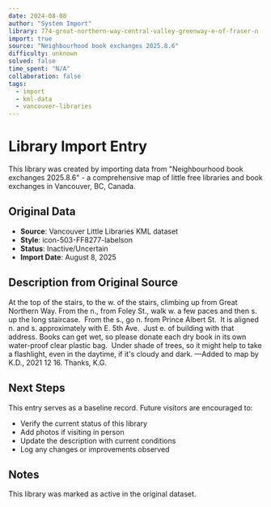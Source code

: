 ```yaml
---
date: 2024-08-08
author: "System Import"
library: 774-great-northern-way-central-valley-greenway-e-of-fraser-n
import: true
source: "Neighbourhood book exchanges 2025.8.6"
difficulty: unknown
solved: false
time_spent: "N/A"
collaboration: false
tags:
  - import
  - kml-data
  - vancouver-libraries
---
```


# Library Import Entry

This library was created by importing data from "Neighbourhood book exchanges 2025.8.6" - a comprehensive map of little free libraries and book exchanges in Vancouver, BC, Canada.

## Original Data

- **Source**: Vancouver Little Libraries KML dataset
- **Style**: icon-503-FF8277-labelson
- **Status**: Inactive/Uncertain
- **Import Date**: August 8, 2025

## Description from Original Source

At the top of the stairs, to the w. of the stairs, climbing up from Great Northern Way.
From the n., from Foley St., walk w. a few paces and then s. up the long staircase.  
From the s., go n. from Prince Albert St.  
It is aligned n. and s. approximately with
E. 5th Ave.  Just e. of building with that address.
Books can get wet, so please donate each dry book in its own water-proof clear plastic bag.  Under shade of trees, so it might help to take a flashlight, even in the daytime, if it's cloudy and dark.
—Added to map by K.D., 2021 12 16. 
 Thanks, K.G. 



## Next Steps

This entry serves as a baseline record. Future visitors are encouraged to:
- Verify the current status of this library
- Add photos if visiting in person
- Update the description with current conditions
- Log any changes or improvements observed

## Notes

This library was marked as active in the original dataset.
